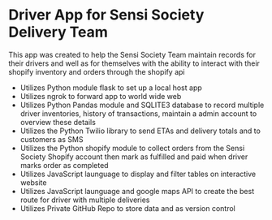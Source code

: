 # Driver App for Sensi Society Delivery Team
This app was created to help the Sensi Society Team maintain records for their drivers and well as for themselves with the ability to interact with their shopify inventory and orders through the shopify api



- Utilizes Python module flask to set up a local host app
- Utilizes ngrok to forward app to world wide web
- Utilizes Python Pandas module and SQLITE3 database to record multiple driver inventories, history of transactions, maintain a admin account to overview these details
- Utilizes the Python Twilio library to send ETAs and delivery totals and to customers as SMS  
- Utilizes the Python shopify module to collect orders from the Sensi Society Shopify account then mark as fulfilled and paid when driver marks order as completed
- Utilizes JavaScript launguage to display and filter tables on interactive website
- Utilizes JavaScript launguage and google maps API to create the best route for driver with multiple deliveries
- Utilizes Private GitHub Repo to store data and as version control
